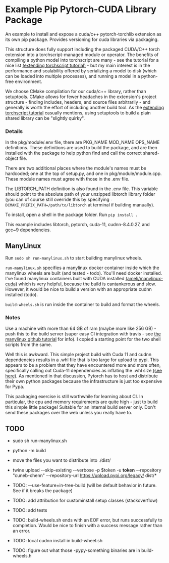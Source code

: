 # Example Pip Pytorch-CUDA Library Package

An example to install and expose a cuda/c++ pytorch-torchlib extension as its own pip package. Provides versioning for cuda libraries via packaging.

This structure does fully support including the packaged CUDA/C++ torch extension into a torchscript-managed module or operator. The benefits of compiling a python model into torchscript are many - see the tutorial for a nice list [(extending torchscript tutorial)](https://pytorch.org/tutorials/advanced/torch_script_custom_ops.html) - but my main interest is in the performance and scalability offered by serializing a model to disk (which can be loaded into multiple processes), and running a model in a python-free environment.

We choose CMake compilation for our cuda/c++ library, rather than setuptools. CMake allows for fewer headaches in the extension's project structure - finding includes, headers, and source files arbitrarily - and generally is worth the effort of including another build tool. As the [extending torchscript tutorial](https://pytorch.org/tutorials/advanced/torch_script_custom_ops.html) casually mentions, using setuptools to build a plain shared library can be "slightly quirky".

### Details

In the pkg/module/.env file, there are PKG_NAME MOD_NAME OPS_NAME definitions. These definitions are used to build the package, and are then installed with the package to help python find and call the correct shared-object file.

There are two additional places where the module's names must be hardcoded; one at the top of setup.py, and one in pkg/module/module.cpp. These module names must agree with those in the .env file.

The LIBTORCH_PATH definition is also found in the .env file. This variable should point to the absolute path of your unzipped libtorch library folder (you can of course still override this by specifying `-DCMAKE_PREFIX_PATH=/path/to/libtorch` at terminal if building manually).

To install, open a shell in the package folder. Run `pip install .`

This example includes libtorch, pytorch, cuda-11, cudnn-8.4.0.27, and gcc~9 dependencies.



## ManyLinux

Run `sudo sh run-manylinux.sh` to start building manylinux wheels.

`run-manylinux.sh` specifies a manylinux docker container inside which the manylinux wheels are built (and tested - todo). You'll need docker installed. I've found manylinux containers built with CUDA installed [(ameli/manylinux-cuda)](https://github.com/ameli/manylinux-cuda) which is very helpful, because the build is cantankerous and slow. However, it would be nice to build a version with an appropriate cudnn installed (todo). 

`build-wheels.sh` is run inside the container to build and format the wheels.

### Notes
Use a machine with more than 64 GB of ram (maybe more like 256 GB) - push this to the build server (super easy CI integration with travis - see [the manylinux github tutorial](https://github.com/pypa/python-manylinux-demo) for info). I copied a starting point for the two shell scripts from the same.   

Well this is awkward. This simple project build with Cuda 11 and cudnn dependencies results in a .whl file that is too large for upload to pypi. This appears to be a problem that they have encountered more and more often, specifically calling out Cuda-11 dependencies as inflating the .whl size [(see here)](https://discuss.python.org/t/what-to-do-about-gpus-and-the-built-distributions-that-support-them/7125). As mentioned in that discussion, Pytorch has to host and distribute their own python packages because the infrastructure is just too expensive for Pypa. 

This packaging exercise is still worthwhile for learning about CI. In particular, the cpu and memory requirements are quite high - just to build this simple little package! Suitable for an internal build server only. Don't send these packages over the web unless you really have to.



 ## TODO

- sudo sh run-manylinux.sh
- python -m build
- move the files you want to distribute into ./dist/
- twine upload --skip-existing --verbose -p $token -u __token__ --repository "cuneb-chenn" --repository-url https://upload.pypi.org/legacy/ dist/*


- TODO: --use-feature=in-tree-build (will be default behavior in future. See if it breaks the package)
- TODO: add attribution for custominstall setup classes (stackoverflow)
- TODO: add tests
- TODO: build-wheels.sh ends with an EOF error, but runs successfully to completion. Would be nice to finish with a success message rather than an error.
- TODO: local cudnn install in build-wheel.sh
- TODO: figure out what those -pypy-something binaries are in build-wheels.h

